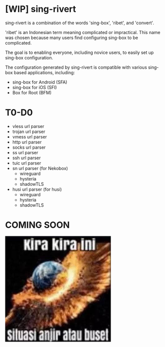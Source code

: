 # [WIP] sing-rivert

sing-rivert is a combination of the words 'sing-box', 'ribet', and 'convert'. 

'ribet' is an Indonesian term meaning complicated or impractical. This name was chosen because many users find configuring sing-box to be complicated.

The goal is to enabling everyone, including novice users, to easily set up sing-box configuration.

The configuration generated by sing-rivert is compatible with various sing-box based applications, including:

- sing-box for Android (SFA)
- sing-box for iOS (SFI)
- Box for Root (BFM)

# T0-D0
- vless url parser
- trojan url parser
- vmess url parser
- http url parser
- socks url parser
- ss url parser
- ssh url parser
- tuic url parser
- sn url parser (for Nekobox)
  - wireguard
  - hysteria
  - shadowTLS
- husi url parser (for husi)
  - wireguard
  - hysteria
  - shadowTLS

# COMING SOON
![alt text](media/image.png)
